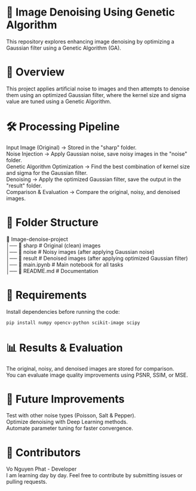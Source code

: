 # 📌 Image Denoising Using Genetic Algorithm

This repository explores enhancing image denoising by optimizing a Gaussian filter using a Genetic Algorithm (GA).

# 📜 Overview

This project applies artificial noise to images and then attempts to denoise them using an optimized Gaussian filter, where the kernel size and sigma value are tuned using a Genetic Algorithm.

# 🛠️ Processing Pipeline

Input Image (Original) → Stored in the "sharp" folder.  
Noise Injection → Apply Gaussian noise, save noisy images in the "noise" folder.  
Genetic Algorithm Optimization → Find the best combination of kernel size and sigma for the Gaussian filter.  
Denoising → Apply the optimized Gaussian filter, save the output in the "result" folder.  
Comparison & Evaluation → Compare the original, noisy, and denoised images.

# 📂 Folder Structure

📂 Image-denoise-project  
│── 📁 sharp # Original (clean) images  
│── 📁 noise # Noisy images (after applying Gaussian noise)  
│── 📁 result # Denoised images (after applying optimized Gaussian filter)  
│── 📜 main.ipynb # Main notebook for all tasks  
│── 📜 README.md # Documentation

# 🔧 Requirements

Install dependencies before running the code:
```bash
pip install numpy opencv-python scikit-image scipy
```

# 📊 Results & Evaluation

The original, noisy, and denoised images are stored for comparison.  
You can evaluate image quality improvements using PSNR, SSIM, or MSE.  

# 📌 Future Improvements

Test with other noise types (Poisson, Salt & Pepper).  
Optimize denoising with Deep Learning methods.  
Automate parameter tuning for faster convergence.  

# 🎯 Contributors

Vo Nguyen Phat - Developer  
I am learning day by day. Feel free to contribute by submitting issues or pulling requests.

```

```
